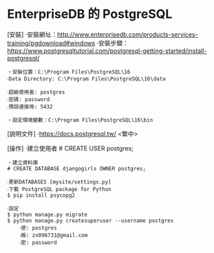 # EnterpriseDB 的 PostgreSQL

[安裝]
    ‧安裝網址：http://www.enterprisedb.com/products-services-training/pgdownload#windows
    ‧安裝步驟：https://www.postgresqltutorial.com/postgresql-getting-started/install-postgresql/

    ‧安裝位置：C:\Program Files\PostgreSQL\16
    ‧Data Directory: C:\Program Files\PostgreSQL\16\data

    ‧超級使用者: postgres
    ‧密碼: password
    ‧預設連接埠: 5432

    ‧設定環境變數：C:\Program Files\PostgreSQL\16\bin

[說明文件]
    ‧https://docs.postgresql.tw/ <繁中>

[操作]
    ‧建立使用者
    # CREATE USER postgres;

    ‧建立資料庫
    # CREATE DATABASE djangogirls OWNER postgres;

    ‧更新DATABASES [mysite/settings.py]
    ‧下載 PostgreSQL package for Python
    $ pip install psycopg2

    ‧設定
    $ python manage.py migrate
    $ python manage.py createsuperuser --username postgres
        ‧使: postgres
        ‧帳: zx096731@gmail.com
        ‧密: password